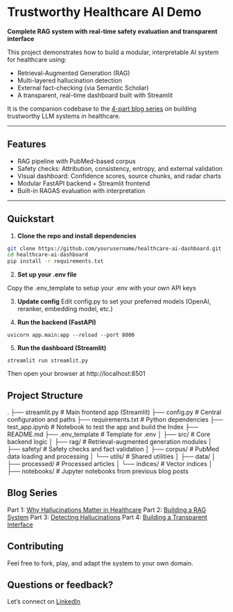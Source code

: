 # Trustworthy Healthcare AI Demo

**Complete RAG system with real-time safety evaluation and transparent interface**

This project demonstrates how to build a modular, interpretable AI system for healthcare using:
- Retrieval-Augmented Generation (RAG)
- Multi-layered hallucination detection
- External fact-checking (via Semantic Scholar)
- A transparent, real-time dashboard built with Streamlit

It is the companion codebase to the [4-part blog series](https://pub.towardsai.net/hallucinations-in-healthcare-llms-why-they-happen-and-how-to-prevent-them-614d845242f4) on building trustworthy LLM systems in healthcare.

---

## Features

- RAG pipeline with PubMed-based corpus
- Safety checks: Attribution, consistency, entropy, and external validation
- Visual dashboard: Confidence scores, source chunks, and radar charts
- Modular FastAPI backend + Streamlit frontend
- Built-in RAGAS evaluation with interpretation

---

## Quickstart

1. **Clone the repo and install dependencies**

```bash
git clone https://github.com/yourusername/healthcare-ai-dashboard.git
cd healthcare-ai-dashboard
pip install -r requirements.txt
```
2. **Set up your .env file**

Copy the .env_template to setup your .env with your own API keys

3. **Update config**
Edit config.py to set your preferred models (OpenAI, reranker, embedding model, etc.)

4. **Run the backend (FastAPI)**
```
uvicorn app.main:app --reload --port 8000
```

5. **Run the dashboard (Streamlit)**
```
streamlit run streamlit.py
```
Then open your browser at http://localhost:8501

## Project Structure
.
├── streamlit.py          # Main frontend app (Streamlit)
├── config.py             # Central configuration and paths
├── requirements.txt      # Python dependencies
├── test_app.ipynb        # Notebook to test the app and build the Index
├── README.md
├── .env_template         # Template for .env
│
├── src/                  # Core backend logic
│   ├── rag/              # Retrieval-augmented generation modules
│   ├── safety/           # Safety checks and fact validation
│   ├── corpus/           # PubMed data loading and processing
│   └── utils/            # Shared utilities
│
├── data/
│   ├── processed/        # Processed articles 
│   └── indices/          # Vector indices
│
├── notebooks/            # Jupyter notebooks from previous blog posts

## Blog Series
Part 1: [Why Hallucinations Matter in Healthcare](https://pub.towardsai.net/hallucinations-in-healthcare-llms-why-they-happen-and-how-to-prevent-them-614d845242f4)
Part 2: [Building a RAG System](https://medium.com/towards-artificial-intelligence/how-to-build-a-rag-system-for-healthcare-minimize-hallucinations-in-llm-outputs-0b8ea4a4eaae)
Part 3: [Detecting Hallucinations](https://medium.com/towards-artificial-intelligence/detecting-hallucinations-in-healthcare-ai-99aa67e55bb7)
Part 4: [Building a Transparent Interface](https://medium.com/towards-artificial-intelligence/from-black-box-to-dashboard-how-we-built-a-transparent-interface-for-healthcare-ai-a62de4b05e4b)

## Contributing
Feel free to fork, play, and adapt the system to your own domain.

## Questions or feedback?
Let’s connect on [LinkedIn](https://www.linkedin.com/in/marie-humbert-droz/)
